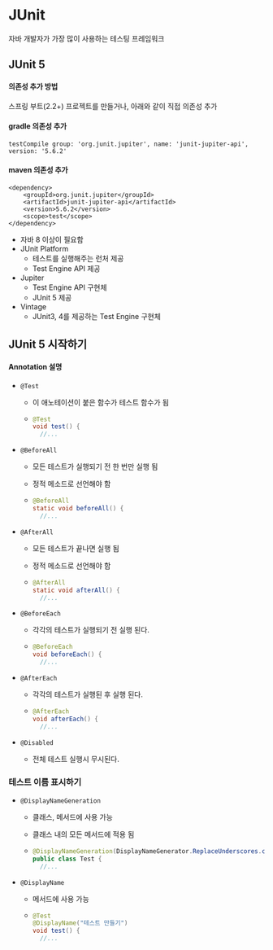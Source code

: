 # JUnit

자바 개발자가 가장 많이 사용하는 테스팅 프레임워크

## JUnit 5

#### 의존성 추가 방법

스프링 부트(2.2+) 프로젝트를 만들거나, 아래와 같이 직접 의존성 추가

#### gradle 의존성 추가

~~~
testCompile group: 'org.junit.jupiter', name: 'junit-jupiter-api', version: '5.6.2'
~~~

#### maven 의존성 추가

~~~
<dependency>
    <groupId>org.junit.jupiter</groupId>
    <artifactId>junit-jupiter-api</artifactId>
    <version>5.6.2</version>
    <scope>test</scope>
</dependency>
~~~



* 자바 8 이상이 필요함
* JUnit Platform
  * 테스트를 실행해주는 런처 제공
  * Test Engine API 제공
* Jupiter
  * Test Engine API 구현체
  * JUnit 5 제공
* Vintage
  * JUnit3, 4를 제공하는 Test Engine 구현체



## JUnit 5 시작하기

#### Annotation 설명

* `@Test`

  * 이 애노테이션이 붙은 함수가 테스트 함수가 됨

  * ~~~java
    @Test
    void test() {
      //...
    ~~~

* `@BeforeAll`

  * 모든 테스트가 실행되기 전 한 번만 실행 됨

  * 정적 메소드로 선언해야 함

  * ~~~java
    @BeforeAll
    static void beforeAll() {
      //...
    ~~~

* `@AfterAll`

  * 모든 테스트가 끝나면 실행 됨

  * 정적 메소드로 선언해야 함

  * ~~~java
    @AfterAll
    static void afterAll() {
      //...
    ~~~

* `@BeforeEach`

  * 각각의 테스트가 실행되기 전 실행 된다.

  * ~~~java
    @BeforeEach
    void beforeEach() {
      //...
    ~~~

* `@AfterEach` 

  * 각각의 테스트가 실행된 후 실행 된다.

  * ~~~java
    @AfterEach
    void afterEach() {
      //...
    ~~~

* `@Disabled`
  
  * 전체 테스트 실행시 무시된다.


### 테스트 이름 표시하기

* `@DisplayNameGeneration`

  * 클래스, 메서드에 사용 가능

  * 클래스 내의 모든 메서드에 적용 됨

  * ~~~java
    @DisplayNameGeneration(DisplayNameGenerator.ReplaceUnderscores.class)
    public class Test {
      //...
    ~~~

* `@DisplayName`

  * 메서드에 사용 가능

  * ~~~java
    @Test
    @DisplayName("테스트 만들기")
    void test() {
      //...
    ~~~

